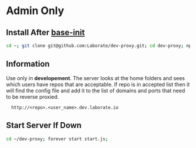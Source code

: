# Admin Only

Install After [base-init](https://github.com/Laborate/base-init)
-----------------------------------------------------------------
```bash
cd ~; git clone git@github.com:Laborate/dev-proxy.git; cd dev-proxy; npm install;
```

Information
------------------------------
Use only in **developement**. The server looks at the home folders and sees which users have repos that are acceptable. If repo is in accepted list then it will 
find the config file and add it to the list of domains and ports that need to be reverse proxied.

```
  http://<repo>.<user_name>.dev.laborate.io
```

Start Server If Down
------------------------------
```bash
cd ~/dev-proxy; forever start start.js;
```
